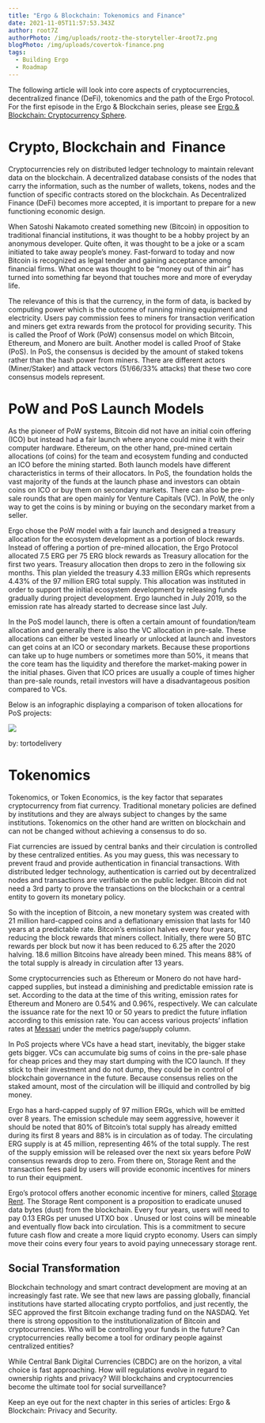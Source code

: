 ```yaml
---
title: "Ergo & Blockchain: Tokenomics and Finance"
date: 2021-11-05T11:57:53.343Z
author: root7Z
authorPhoto: /img/uploads/rootz-the-storyteller-4root7z.png
blogPhoto: /img/uploads/covertok-finance.png
tags:
  - Building Ergo
  - Roadmap
---
```

<!--StartFragment-->

The following article will look into core aspects of cryptocurrencies, decentralized finance (DeFi), tokenomics and the path of the Ergo Protocol. For the first episode in the Ergo & Blockchain series, please see [Ergo & Blockchain: Cryptocurrency Sphere](https://ergoplatform.org/en/blog/2021-10-26-ergo-blockchain-cryptocurrency-sphere/).

# Crypto, Blockchain and  Finance

Cryptocurrencies rely on distributed ledger technology to maintain relevant data on the blockchain. A decentralized database consists of the nodes that carry the information, such as the number of wallets, tokens, nodes and the function of specific contracts stored on the blockchain. As Decentralized Finance (DeFi) becomes more accepted, it is important to prepare for a new functioning economic design.

When Satoshi Nakamoto created something new (Bitcoin) in opposition to traditional financial institutions, it was thought to be a hobby project by an anonymous developer. Quite often, it was thought to be a joke or a scam initiated to take away people’s money. Fast-forward to today and now Bitcoin is recognized as legal tender and gaining acceptance among financial firms. What once was thought to be “money out of thin air” has turned into something far beyond that touches more and more of everyday life.

The relevance of this is that the currency, in the form of data, is backed by computing power which is the outcome of running mining equipment and electricity. Users pay commission fees to miners for transaction verification and miners get extra rewards from the protocol for providing security. This is called the Proof of Work (PoW) consensus model on which Bitcoin, Ethereum, and Monero are built. Another model is called Proof of Stake (PoS). In PoS, the consensus is decided by the amount of staked tokens rather than the hash power from miners. There are different actors (Miner/Staker) and attack vectors (51/66/33% attacks) that these two core consensus models represent.

# PoW and PoS Launch Models 

As the pioneer of PoW systems, Bitcoin did not have an initial coin offering (ICO) but instead had a fair launch where anyone could mine it with their computer hardware. Ethereum, on the other hand, pre-mined certain allocations (of coins) for the team and ecosystem funding and conducted an ICO before the mining started. Both launch models have different characteristics in terms of their allocators. In PoS, the foundation holds the vast majority of the funds at the launch phase and investors can obtain coins on ICO or buy them on secondary markets. There can also be pre-sale rounds that are open mainly for Venture Capitals (VC). In PoW, the only way to get the coins is by mining or buying on the secondary market from a seller. 

Ergo chose the PoW model with a fair launch and designed a treasury allocation for the ecosystem development as a portion of block rewards. Instead of offering a portion of pre-mined allocation, the Ergo Protocol allocated 7.5 ERG per 75 ERG block rewards as Treasury allocation for the first two years. Treasury allocation then drops to zero in the following six months. This plan yielded the treasury 4.33 million ERGs which represents 4.43% of the 97 million ERG total supply. This allocation was instituted in order to support the initial ecosystem development by releasing funds gradually during project development. Ergo launched in July 2019, so the emission rate has already started to decrease since last July.

In the PoS model launch, there is often a certain amount of foundation/team allocation and generally there is also the VC allocation in pre-sale. These allocations can either be vested linearly or unlocked at launch and investors can get coins at an ICO or secondary markets. Because these proportions can take up to huge numbers or sometimes more than 50%, it means that the core team has the liquidity and therefore the market-making power in the initial phases. Given that ICO prices are usually a couple of times higher than pre-sale rounds, retail investors will have a disadvantageous position compared to VCs. 

Below is an infographic displaying a comparison of token allocations for PoS projects:

![](https://lh4.googleusercontent.com/WD0VaTu3CgW0kuJdJE6BWqR3RtPPOkxAWLlLZWG6jEgeLlOHq9NwLeHuoKeufJJSTTceg8iasKpxpgLm9pltgLOUa8vgQlNaMtxNIJYemsusdtBaq2qK4t9K5B4oszMv0uNAT0np)

by: tortodelivery



# Tokenomics

Tokenomics, or Token Economics, is the key factor that separates cryptocurrency from fiat currency. Traditional monetary policies are defined by institutions and they are always subject to changes by the same institutions. Tokenomics on the other hand are written on blockchain and can not be changed without achieving a consensus to do so.

Fiat currencies are issued by central banks and their circulation is controlled by these centralized entities. As you may guess, this was necessary to prevent fraud and provide authentication in financial transactions. With distributed ledger technology, authentication is carried out by decentralized nodes and transactions are verifiable on the public ledger. Bitcoin did not need a 3rd party to prove the transactions on the blockchain or a central entity to govern its monetary policy.

So with the inception of Bitcoin, a new monetary system was created with 21 million hard-capped coins and a deflationary emission that lasts for 140 years at a predictable rate. Bitcoin’s emission halves every four years, reducing the block rewards that miners collect. Initially, there were 50 BTC rewards per block but now it has been reduced to 6.25 after the 2020 halving. 18.6 million Bitcoins have already been mined. This means 88% of the total supply is already in circulation after 13 years. 

Some cryptocurrencies such as Ethereum or Monero do not have hard-capped supplies, but instead a diminishing and predictable emission rate is set. According to the data at the time of this writing, emission rates for Ethereum and Monero are 0.54% and 0.96%, respectively. We can calculate the issuance rate for the next 10 or 50 years to predict the future inflation according to this emission rate. You can access various projects’ inflation rates at [Messari](https://messari.io/asset/bitcoin/metrics/all) under the metrics page/supply column.

In PoS projects where VCs have a head start, inevitably, the bigger stake gets bigger. VCs can accumulate big sums of coins in the pre-sale phase for cheap prices and they may start dumping with the ICO launch. If they stick to their investment and do not dump, they could be in control of blockchain governance in the future. Because consensus relies on the staked amount, most of the circulation will be illiquid and controlled by big money.

Ergo has a hard-capped supply of 97 million ERGs, which will be emitted over 8 years. The emission schedule may seem aggressive, however it should be noted that 80% of Bitcoin’s total supply has already emitted during its first 8 years and 88% is in circulation as of today. The circulating ERG supply is at 45 million, representing 46% of the total supply. The rest of the supply emission will be released over the next six years before PoW consensus rewards drop to zero. From there on, Storage Rent and the transaction fees paid by users will provide economic incentives for miners to run their equipment. 

Ergo’s protocol offers another economic incentive for miners, called [Storage Rent](https://ergoplatform.org/en/blog/2020_04_21_ergo_positioning/). The Storage Rent component is a proposition to eradicate unused data bytes (dust) from the blockchain. Every four years, users will need to pay 0.13 ERGs per unused UTXO box . Unused or lost coins will be mineable and eventually flow back into circulation. This is a commitment to secure future cash flow and create a more liquid crypto economy. Users can simply move their coins every four years to avoid paying unnecessary storage rent.

## Social Transformation

Blockchain technology and smart contract development are moving at an increasingly fast rate. We see that new laws are passing globally, financial institutions have started allocating crypto portfolios, and just recently, the SEC approved the first Bitcoin exchange trading fund on the NASDAQ. Yet there is strong opposition to the institutionalization of Bitcoin and cryptocurrencies. Who will be controlling your funds in the future? Can cryptocurrencies really become a tool for ordinary people against centralized entities? 

While Central Bank Digital Currencies (CBDC) are on the horizon, a vital choice is fast approaching. How will regulations evolve in regard to ownership rights and privacy? Will blockchains and cryptocurrencies become the ultimate tool for social surveillance? 

Keep an eye out for the next chapter in this series of articles: Ergo & Blockchain: Privacy and Security.

<!--EndFragment-->
